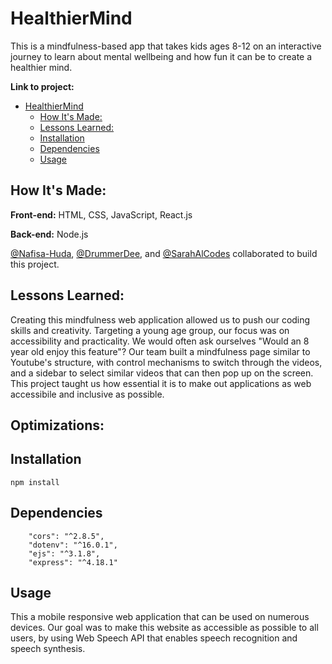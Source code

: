 # HealthierMind
This is a mindfulness-based app that takes kids ages 8-12 on an interactive journey to learn about mental wellbeing and  how fun it can be to create a healthier mind.

**Link to project:** 

- [HealthierMind](#HealthierMind)
  - [How It's Made:](#how-its-made)
  - [Lessons Learned:](#lessons-learned)
  - [Installation](#installation)
  - [Dependencies](#dependencies)
  - [Usage](#usage)

<!-- <p align="center">
  <img src="add screenshot of website">
</p> -->

## How It's Made:

**Front-end:** HTML, CSS, JavaScript, React.js

**Back-end:** Node.js
<br>


[@Nafisa-Huda](https://github.com/Nafisa-Huda/), [@DrummerDee](https://github.com/DrummerDee/), and [@SarahAlCodes](https://github.com/SarahAlCodes) collaborated to build this project. 

## Lessons Learned:

Creating this mindfulness web application allowed us to push our coding skills and creativity. Targeting a young age group, our focus was on accessibility and practicality. We would often ask ourselves "Would an 8 year old enjoy this feature"? Our team built a mindfulness page similar to Youtube's structure, with control mechanisms to switch through the videos, and a sidebar to select similar videos that can then pop up on the screen. This project taught us how essential it is to make out applications as web accessibile and inclusive as possible. 

## Optimizations:

## Installation
```
npm install
```

## Dependencies
```
    "cors": "^2.8.5",
    "dotenv": "^16.0.1",
    "ejs": "^3.1.8",
    "express": "^4.18.1"
```

## Usage
This a mobile responsive web application that can be used on numerous devices. Our goal was to make this website as accessible as possible to all users, by using Web Speech API that enables speech recognition and speech synthesis. 
